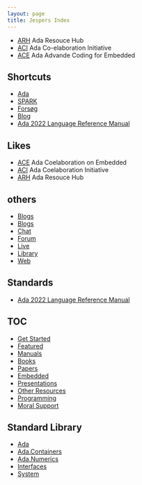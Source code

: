 ```yaml
---
layout: page
title: Jespers Index
---
```


- [ARH](the-ARH.github.io) Ada Resouce Hub
- [ACI](the-aci.github.io) Ada Co-elaboration Initiative
- [ACE](ada-ace.github.io) Ada Advande Coding for Embedded

Shortcuts
----
- [Ada](/ada/)
- [SPARK](/spark/)
- [Forsøg](/forsøg/)
- [Blog](/blogs/)
- [Ada 2022 Language Reference Manual](http://www.ada-auth.org/standards/ada22.html)

Likes
----
- [ACE](https://the-ace.github.io/) Ada Coelaboration on Embedded
- [ACI](https://the-aci.github.io/) Ada Coelaboration Initiative
- [ARH](https://the-ARH.github.io/) Ada Resouce Hub

others
----
- [Blogs](/blogs/)
- [Blogs](/ada/blogs/)
- [Chat](/ada/chat/)
- [Forum](/ada/chat/)
- [Live](/ada/live)
- [Library](/library/)
- [Web](/ada/web/)

## Standards
- [Ada 2022 Language Reference Manual](http://www.ada-auth.org/standards/ada22.html)

## TOC
- [Get Started](/ada/getstarted/)
- [Featured](/ada/featured/)
- [Manuals](/ada/manuals/)
- [Books](/ada/books/)
- [Papers](/ada/papers/)
- [Embedded](/ada/embedded/)
- [Presentations](/ada/presentations/)
- [Other Resources](/ada/other/)
- [Programming](/ada/programming/)
- [Moral Support](/ada/moral/)

## Standard Library
- [Ada](/ada/man/ada/)
- [Ada.Containers](/ada/man/ada-containers/)
- [Ada.Numerics](/ada/man/ada-numerics/)
- [Interfaces](/ada/man/interfaces/)
- [System](/ada/man/system/)

